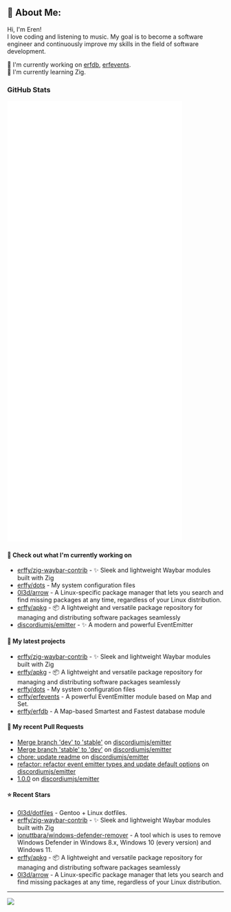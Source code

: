 ## 💫 About Me:
Hi, I'm Eren!<br>
I love coding and listening to music. My goal is to become a software engineer and continuously improve my skills in the field of software development.

📝 I'm currently working on [erfdb](https://github.com/erffy/erfdb), [erfevents](https://github.com/erffy/erfevents). <br>
🌱 I'm currently learning Zig. <br>

### GitHub Stats

<p align="left"><img src="https://raw.githubusercontent.com/erffy/erffy/main/github-metrics.svg" /></p>

#### 👷 Check out what I'm currently working on

- [erffy/zig-waybar-contrib](https://github.com/erffy/zig-waybar-contrib) - ✨ Sleek and lightweight Waybar modules built with Zig
- [erffy/dots](https://github.com/erffy/dots) - My system configuration files
- [0l3d/arrow](https://github.com/0l3d/arrow) - A Linux-specific package manager that lets you search and find missing packages at any time, regardless of your Linux distribution.
- [erffy/apkg](https://github.com/erffy/apkg) - 📦 A lightweight and versatile package repository for managing and distributing software packages seamlessly
- [discordiumjs/emitter](https://github.com/discordiumjs/emitter) - ✨ A modern and powerful EventEmitter
#### 🌱 My latest projects

- [erffy/zig-waybar-contrib](https://github.com/erffy/zig-waybar-contrib) - ✨ Sleek and lightweight Waybar modules built with Zig
- [erffy/apkg](https://github.com/erffy/apkg) - 📦 A lightweight and versatile package repository for managing and distributing software packages seamlessly
- [erffy/dots](https://github.com/erffy/dots) - My system configuration files
- [erffy/erfevents](https://github.com/erffy/erfevents) - A powerful EventEmitter module based on Map and Set.
- [erffy/erfdb](https://github.com/erffy/erfdb) - A Map-based Smartest and Fastest database module
#### 🔨 My recent Pull Requests

- [Merge branch &#39;dev&#39; to &#39;stable&#39;](https://github.com/discordiumjs/emitter/pull/5) on [discordiumjs/emitter](https://github.com/discordiumjs/emitter)
- [Merge branch &#39;stable&#39; to &#39;dev&#39;](https://github.com/discordiumjs/emitter/pull/4) on [discordiumjs/emitter](https://github.com/discordiumjs/emitter)
- [chore: update readme](https://github.com/discordiumjs/emitter/pull/3) on [discordiumjs/emitter](https://github.com/discordiumjs/emitter)
- [refactor: refactor event emitter types and update default options](https://github.com/discordiumjs/emitter/pull/2) on [discordiumjs/emitter](https://github.com/discordiumjs/emitter)
- [1.0.0](https://github.com/discordiumjs/emitter/pull/1) on [discordiumjs/emitter](https://github.com/discordiumjs/emitter)
#### ⭐ Recent Stars

- [0l3d/dotfiles](https://github.com/0l3d/dotfiles) - Gentoo &#43; Linux dotfiles.
- [erffy/zig-waybar-contrib](https://github.com/erffy/zig-waybar-contrib) - ✨ Sleek and lightweight Waybar modules built with Zig
- [ionuttbara/windows-defender-remover](https://github.com/ionuttbara/windows-defender-remover) - A tool which is uses to remove Windows Defender in Windows 8.x, Windows 10 (every version) and Windows 11.
- [erffy/apkg](https://github.com/erffy/apkg) - 📦 A lightweight and versatile package repository for managing and distributing software packages seamlessly
- [0l3d/arrow](https://github.com/0l3d/arrow) - A Linux-specific package manager that lets you search and find missing packages at any time, regardless of your Linux distribution.

---
[![](https://visitcount.itsvg.in/api?id=erffy&icon=5&color=13)](https://visitcount.itsvg.in)
